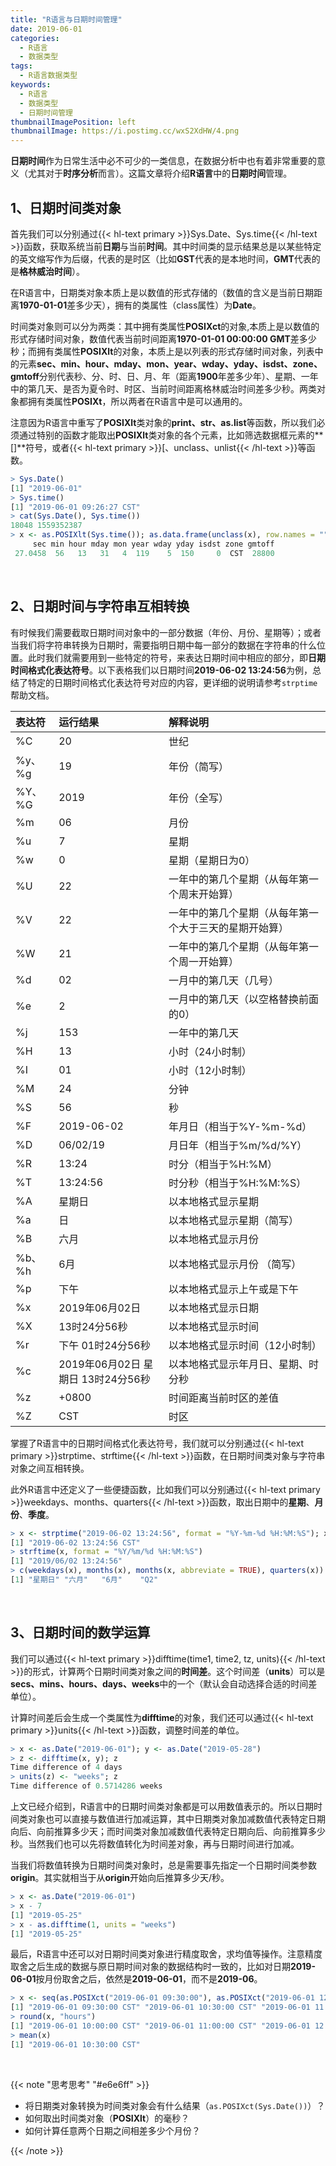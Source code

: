 ```yaml
---
title: "R语言与日期时间管理"
date: 2019-06-01
categories:
  - R语言
  - 数据类型
tags:
  - R语言数据类型
keywords:
  - R语言
  - 数据类型
  - 日期时间管理
thumbnailImagePosition: left
thumbnailImage: https://i.postimg.cc/wxS2XdHW/4.png
---
```


**日期时间**作为日常生活中必不可少的一类信息，在数据分析中也有着非常重要的意义（尤其对于**时序分析**而言）。这篇文章将介绍**R语言**中的**日期时间**管理。

<!--more-->

<!-- toc -->

## 1、日期时间类对象

首先我们可以分别通过{{< hl-text primary >}}Sys.Date、Sys.time{{< /hl-text >}}函数，获取系统当前**日期**与当前**时间**。其中时间类的显示结果总是以某些特定的英文缩写作为后缀，代表的是时区（比如**GST**代表的是本地时间，**GMT**代表的是**格林威治时间**）。

在R语言中，日期类对象本质上是以数值的形式存储的（数值的含义是当前日期距离**1970-01-01**差多少天），拥有的类属性（class属性）为**Date**。

时间类对象则可以分为两类：其中拥有类属性**POSIXct**的对象,本质上是以数值的形式存储时间对象，数值代表当前时间距离**1970-01-01 00:00:00 GMT**差多少秒；而拥有类属性**POSIXlt**的对象，本质上是以列表的形式存储时间对象，列表中的元素**sec、min、hour、mday、mon、year、wday、yday、isdst、zone、gmtoff**分别代表秒、分、时、日、月、年（距离**1900**年差多少年）、星期、一年中的第几天、是否为夏令时、时区、当前时间距离格林威治时间差多少秒。两类对象都拥有类属性**POSIXt**，所以两者在R语言中是可以通用的。

注意因为R语言中重写了**POSIXlt**类对象的**print、str、as.list**等函数，所以我们必须通过特别的函数才能取出**POSIXlt**类对象的各个元素，比如筛选数据框元素的**[]**符号，或者{{< hl-text primary >}}[、unclass、unlist{{< /hl-text >}}等函数。

```R
> Sys.Date()
[1] "2019-06-01"
> Sys.time()
[1] "2019-06-01 09:26:27 CST"
> cat(Sys.Date(), Sys.time())
18048 1559352387
> x <- as.POSIXlt(Sys.time()); as.data.frame(unclass(x), row.names = "")
     sec min hour mday mon year wday yday isdst zone gmtoff
 27.0458  56   13   31   4  119    5  150     0  CST  28800
```

<br>

## 2、日期时间与字符串互相转换

有时候我们需要截取日期时间对象中的一部分数据（年份、月份、星期等）；或者当我们将字符串转换为日期时，需要指明日期中每一部分的数据在字符串的什么位置。此时我们就需要用到一些特定的符号，来表达日期时间中相应的部分，即**日期时间格式化表达符号**。以下表格我们以日期时间**2019-06-02 13:24:56**为例，总结了特定的日期时间格式化表达符号对应的内容，更详细的说明请参考`strptime`帮助文档。

| 表达符    | 运行结果                              | 解释说明                                              |
|:----------|:--------------------------------------|:------------------------------------------------------|
| %C        | 20                                    | 世纪                                                  |
| %y、%g    | 19                                    | 年份（简写）                                          |
| %Y、%G    | 2019                                  | 年份（全写）                                          |
| %m        | 06                                    | 月份                                                  |
| %u        | 7                                     | 星期                                                  |
| %w        | 0                                     | 星期（星期日为0）                                     |
| %U        | 22                                    | 一年中的第几个星期（从每年第一个周末开始算）          |
| %V        | 22                                    | 一年中的第几个星期（从每年第一个大于三天的星期开始算）|
| %W        | 21                                    | 一年中的第几个星期（从每年第一个周一开始算）          |
| %d        | 02                                    | 一月中的第几天（几号）                                |
| %e        |  2                                    | 一月中的第几天（以空格替换前面的0）                   |
| %j        | 153                                   | 一年中的第几天                                        |
| %H        | 13                                    | 小时（24小时制）                                      |
| %I        | 01                                    | 小时（12小时制）                                      |
| %M        | 24                                    | 分钟                                                  |
| %S        | 56                                    | 秒                                                    |
| %F        | 2019-06-02                            | 年月日（相当于%Y-%m-%d）                              |
| %D        | 06/02/19                              | 月日年（相当于%m/%d/%Y）                              |
| %R        | 13:24                                 | 时分（相当于%H:%M）                                   |
| %T        | 13:24:56                              | 时分秒（相当于%H:%M:%S）                              |
| %A        | 星期日                                | 以本地格式显示星期                                    |
| %a        | 日                                    | 以本地格式显示星期（简写）                            |
| %B        | 六月                                  | 以本地格式显示月份                                    | 
| %b、%h    | 6月                                   | 以本地格式显示月份 （简写）                           |
| %p        | 下午                                  | 以本地格式显示上午或是下午                            |
| %x        | 2019年06月02日                        | 以本地格式显示日期                                    |
| %X        | 13时24分56秒                          | 以本地格式显示时间                                    |
| %r        | 下午 01时24分56秒                     | 以本地格式显示时间（12小时制）                        |
| %c        | 2019年06月02日 星期日 13时24分56秒    | 以本地格式显示年月日、星期、时分秒                    |
| %z        | +0800                                 | 时间距离当前时区的差值                                |
| %Z        | CST                                   | 时区                                                  |

掌握了R语言中的日期时间格式化表达符号，我们就可以分别通过{{< hl-text primary >}}strptime、strftime{{< /hl-text >}}函数，在日期时间类对象与字符串对象之间互相转换。

此外R语言中还定义了一些便捷函数，比如我们可以分别通过{{< hl-text primary >}}weekdays、months、quarters{{< /hl-text >}}函数，取出日期中的**星期**、**月份**、**季度**。

```R
> x <- strptime("2019-06-02 13:24:56", format = "%Y-%m-%d %H:%M:%S"); x
[1] "2019-06-02 13:24:56 CST"
> strftime(x, format = "%Y/%m/%d %H:%M:%S")
[1] "2019/06/02 13:24:56"
> c(weekdays(x), months(x), months(x, abbreviate = TRUE), quarters(x))
[1] "星期日" "六月"   "6月"    "Q2"  
```

<br>

## 3、日期时间的数学运算

我们可以通过{{< hl-text primary >}}difftime(time1, time2, tz, units){{< /hl-text >}}的形式，计算两个日期时间类对象之间的**时间差**。这个时间差（**units**）可以是**secs、mins、hours、days、weeks**中的一个（默认会自动选择合适的时间差单位）。

计算时间差后会生成一个类属性为**difftime**的对象，我们还可以通过{{< hl-text primary >}}units{{< /hl-text >}}函数，调整时间差的单位。

```R
> x <- as.Date("2019-06-01"); y <- as.Date("2019-05-28")
> z <- difftime(x, y); z
Time difference of 4 days
> units(z) <- "weeks"; z
Time difference of 0.5714286 weeks
```

上文已经介绍到，R语言中的日期时间类对象都是可以用数值表示的。所以日期时间类对象也可以直接与数值进行加减运算，其中日期类对象加减数值代表特定日期向后、向前推算多少天；而时间类对象加减数值代表特定日期向后、向前推算多少秒。当然我们也可以先将数值转化为时间差对象，再与日期时间进行加减。

当我们将数值转换为日期时间类对象时，总是需要事先指定一个日期时间类参数**origin**。其实就相当于从**origin**开始向后推算多少天/秒。

```R
> x <- as.Date("2019-06-01")
> x - 7
[1] "2019-05-25"
> x - as.difftime(1, units = "weeks")
[1] "2019-05-25"
```

最后，R语言中还可以对日期时间类对象进行精度取舍，求均值等操作。注意精度取舍之后生成的数据与原日期时间对象的数据结构时一致的，比如对日期**2019-06-01**按月份取舍之后，依然是**2019-06-01**，而不是**2019-06**。

```R
> x <- seq(as.POSIXct("2019-06-01 09:30:00"), as.POSIXct("2019-06-01 12:00:00"), "hour"); x
[1] "2019-06-01 09:30:00 CST" "2019-06-01 10:30:00 CST" "2019-06-01 11:30:00 CST"
> round(x, "hours")
[1] "2019-06-01 10:00:00 CST" "2019-06-01 11:00:00 CST" "2019-06-01 12:00:00 CST"
> mean(x)
[1] "2019-06-01 10:30:00 CST"
```

<br>

{{< note "思考思考" "#e6e6ff" >}}
- 将日期类对象转换为时间类对象会有什么结果（`as.POSIXct(Sys.Date())`）？
- 如何取出时间类对象（**POSIXlt**）的毫秒？
- 如何计算任意两个日期之间相差多少个月份？

{{< /note >}}

<br>
